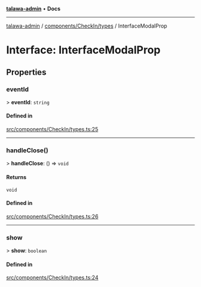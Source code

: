[**talawa-admin**](../../../../README.md) • **Docs**

***

[talawa-admin](../../../../modules.md) / [components/CheckIn/types](../README.md) / InterfaceModalProp

# Interface: InterfaceModalProp

## Properties

### eventId

\> **eventId**: `string`

#### Defined in

[src/components/CheckIn/types.ts:25](https://github.com/PalisadoesFoundation/talawa-admin/blob/d16b95ee179900e8e32a2296f14e948e6caea05b/src/components/CheckIn/types.ts#L25)

***

### handleClose()

\> **handleClose**: () =\> `void`

#### Returns

`void`

#### Defined in

[src/components/CheckIn/types.ts:26](https://github.com/PalisadoesFoundation/talawa-admin/blob/d16b95ee179900e8e32a2296f14e948e6caea05b/src/components/CheckIn/types.ts#L26)

***

### show

\> **show**: `boolean`

#### Defined in

[src/components/CheckIn/types.ts:24](https://github.com/PalisadoesFoundation/talawa-admin/blob/d16b95ee179900e8e32a2296f14e948e6caea05b/src/components/CheckIn/types.ts#L24)
